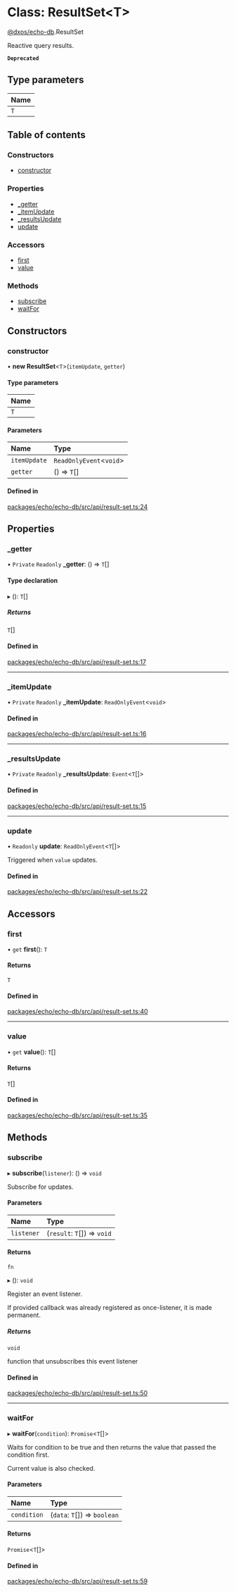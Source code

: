 # Class: ResultSet<T\>

[@dxos/echo-db](../modules/dxos_echo_db.md).ResultSet

Reactive query results.

**`Deprecated`**

## Type parameters

| Name |
| :------ |
| `T` |

## Table of contents

### Constructors

- [constructor](dxos_echo_db.ResultSet.md#constructor)

### Properties

- [\_getter](dxos_echo_db.ResultSet.md#_getter)
- [\_itemUpdate](dxos_echo_db.ResultSet.md#_itemupdate)
- [\_resultsUpdate](dxos_echo_db.ResultSet.md#_resultsupdate)
- [update](dxos_echo_db.ResultSet.md#update)

### Accessors

- [first](dxos_echo_db.ResultSet.md#first)
- [value](dxos_echo_db.ResultSet.md#value)

### Methods

- [subscribe](dxos_echo_db.ResultSet.md#subscribe)
- [waitFor](dxos_echo_db.ResultSet.md#waitfor)

## Constructors

### constructor

• **new ResultSet**<`T`\>(`itemUpdate`, `getter`)

#### Type parameters

| Name |
| :------ |
| `T` |

#### Parameters

| Name | Type |
| :------ | :------ |
| `itemUpdate` | `ReadOnlyEvent`<`void`\> |
| `getter` | () => `T`[] |

#### Defined in

[packages/echo/echo-db/src/api/result-set.ts:24](https://github.com/dxos/dxos/blob/e3b936721/packages/echo/echo-db/src/api/result-set.ts#L24)

## Properties

### \_getter

• `Private` `Readonly` **\_getter**: () => `T`[]

#### Type declaration

▸ (): `T`[]

##### Returns

`T`[]

#### Defined in

[packages/echo/echo-db/src/api/result-set.ts:17](https://github.com/dxos/dxos/blob/e3b936721/packages/echo/echo-db/src/api/result-set.ts#L17)

___

### \_itemUpdate

• `Private` `Readonly` **\_itemUpdate**: `ReadOnlyEvent`<`void`\>

#### Defined in

[packages/echo/echo-db/src/api/result-set.ts:16](https://github.com/dxos/dxos/blob/e3b936721/packages/echo/echo-db/src/api/result-set.ts#L16)

___

### \_resultsUpdate

• `Private` `Readonly` **\_resultsUpdate**: `Event`<`T`[]\>

#### Defined in

[packages/echo/echo-db/src/api/result-set.ts:15](https://github.com/dxos/dxos/blob/e3b936721/packages/echo/echo-db/src/api/result-set.ts#L15)

___

### update

• `Readonly` **update**: `ReadOnlyEvent`<`T`[]\>

Triggered when `value` updates.

#### Defined in

[packages/echo/echo-db/src/api/result-set.ts:22](https://github.com/dxos/dxos/blob/e3b936721/packages/echo/echo-db/src/api/result-set.ts#L22)

## Accessors

### first

• `get` **first**(): `T`

#### Returns

`T`

#### Defined in

[packages/echo/echo-db/src/api/result-set.ts:40](https://github.com/dxos/dxos/blob/e3b936721/packages/echo/echo-db/src/api/result-set.ts#L40)

___

### value

• `get` **value**(): `T`[]

#### Returns

`T`[]

#### Defined in

[packages/echo/echo-db/src/api/result-set.ts:35](https://github.com/dxos/dxos/blob/e3b936721/packages/echo/echo-db/src/api/result-set.ts#L35)

## Methods

### subscribe

▸ **subscribe**(`listener`): () => `void`

Subscribe for updates.

#### Parameters

| Name | Type |
| :------ | :------ |
| `listener` | (`result`: `T`[]) => `void` |

#### Returns

`fn`

▸ (): `void`

Register an event listener.

If provided callback was already registered as once-listener, it is made permanent.

##### Returns

`void`

function that unsubscribes this event listener

#### Defined in

[packages/echo/echo-db/src/api/result-set.ts:50](https://github.com/dxos/dxos/blob/e3b936721/packages/echo/echo-db/src/api/result-set.ts#L50)

___

### waitFor

▸ **waitFor**(`condition`): `Promise`<`T`[]\>

Waits for condition to be true and then returns the value that passed the condition first.

Current value is also checked.

#### Parameters

| Name | Type |
| :------ | :------ |
| `condition` | (`data`: `T`[]) => `boolean` |

#### Returns

`Promise`<`T`[]\>

#### Defined in

[packages/echo/echo-db/src/api/result-set.ts:59](https://github.com/dxos/dxos/blob/e3b936721/packages/echo/echo-db/src/api/result-set.ts#L59)
